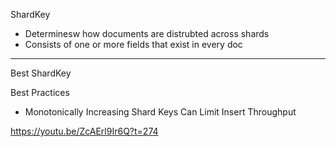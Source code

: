 ShardKey
* Determinesw how documents are distrubted across shards
* Consists of one or more fields that exist in every doc

---
Best ShardKey


Best Practices
* Monotonically Increasing Shard Keys Can Limit Insert Throughput



https://youtu.be/ZcAErl9Ir6Q?t=274
